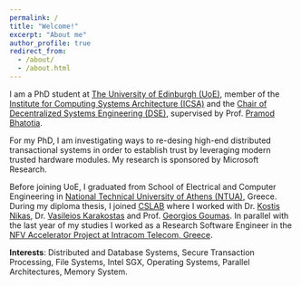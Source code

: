```yaml
---
permalink: /
title: "Welcome!"
excerpt: "About me"
author_profile: true
redirect_from: 
  - /about/
  - /about.html
--- 
```


I am a PhD student at [The University of Edinburgh (UoE)](https://www.ed.ac.uk/), member of the [Institute for Computing Systems Architecture (ICSA)](http://web.inf.ed.ac.uk/icsa) and the [Chair of Decentralized Systems Engineering (DSE)](https://dse.in.tum.de/people/), supervised by Prof. [Pramod Bhatotia](http://homepages.inf.ed.ac.uk/pbhatoti/). 

For my PhD, I am investigating ways to re-desing high-end distributed transactional systems in order to establish trust by leveraging modern trusted hardware modules. My research is sponsored by Microsoft Research.

Before joining UoE, I graduated from School of Electrical and Computer Engineering in [National Technical University of Athens (NTUA)](https://www.ntua.gr/en/), Greece. During my diploma thesis, I joined [CSLAB](http://research.cslab.ece.ntua.gr/) where I worked with Dr. [Kostis Nikas](http://www.cslab.ntua.gr/~knikas/), Dr. [Vasileios Karakostas](http://www.cslab.ece.ntua.gr/~vkarakos/) and Prof. [Georgios Goumas](http://www.cslab.ntua.gr/~goumas/). In parallel with the last year of my
studies I worked as a Research Software Engineer in the [NFV Accelerator Project at Intracom Telecom, Greece](http://www.intracom-telecom.com/en/products/telco_software/sdn_nfv/sdn_nfv.htm).

**Interests**: Distributed and Database Systems, Secure Transaction Processing, File Systems, Intel SGX, Operating Systems, Parallel Architectures, Memory System.

